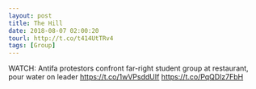 ```yaml
---
layout: post
title: The Hill
date: 2018-08-07 02:00:20
tourl: http://t.co/t414UtTRv4
tags: [Group]
---
```

WATCH: Antifa protestors confront far-right student group at restaurant, pour water on leader https://t.co/1wVPsddUIf https://t.co/PqQDlz7FbH